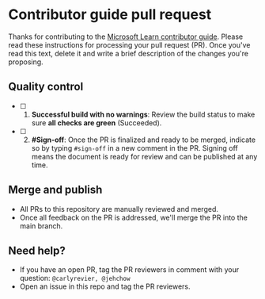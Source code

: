 # Contributor guide pull request

Thanks for contributing to the [Microsoft Learn contributor guide](https://learn.microsoft.com/contribute/?branch=main). Please read these instructions for processing your pull request (PR). Once you've read this text, delete it and write a brief description of the changes you're proposing.

## Quality control

- [ ] 1. **Successful build with no warnings**: Review the build status to make sure **all checks are green** (Succeeded).

- [ ] 2. **#Sign-off**: Once the PR is finalized and ready to be merged, indicate so by typing `#sign-off` in a new comment in the PR. Signing off means the document is ready for review and can be published at any time.

## Merge and publish

- All PRs to this repository are manually reviewed and merged.
- Once all feedback on the PR is addressed, we'll merge the PR into the main branch.

## Need help?

- If you have an open PR, tag the PR reviewers in comment with your question: `@carlyrevier, @jehchow`
- Open an issue in this repo and tag the PR reviewers.
